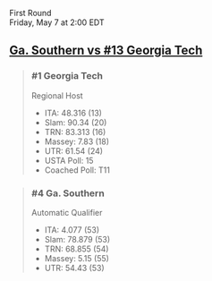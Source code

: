 First Round  
Friday, May 7 at 2:00 EDT
## [Ga. Southern vs #13 Georgia Tech](https://www.ncaa.com/game/5833659) 

> ### #1 Georgia Tech  
> Regional Host  
> - ITA: 48.316 (13)  
> - Slam: 90.34 (20)  
> - TRN: 83.313 (16)  
> - Massey: 7.83 (18)  
> - UTR: 61.54 (24)  
> - USTA Poll: 15  
> - Coached Poll: T11  

> ### #4 Ga. Southern  
> Automatic Qualifier  
> - ITA: 4.077 (53)  
> - Slam: 78.879 (53)  
> - TRN: 68.855 (54)  
> - Massey: 5.15 (55)  
> - UTR: 54.43 (53)  